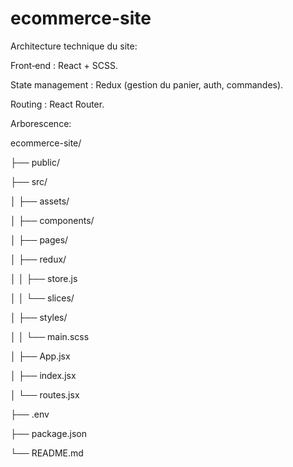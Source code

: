 # ecommerce-site

Architecture technique du site:

Front‑end : React + SCSS.

State management : Redux (gestion du panier, auth, commandes).

Routing : React Router.

Arborescence:

ecommerce-site/

├── public/

├── src/

│   ├── assets/

│   ├── components/

│   ├── pages/

│   ├── redux/

│   │   ├── store.js

│   │   └── slices/

│   ├── styles/

│   │   └── main.scss

│   ├── App.jsx

│   ├── index.jsx

│   └── routes.jsx

├── .env

├── package.json

└── README.md
